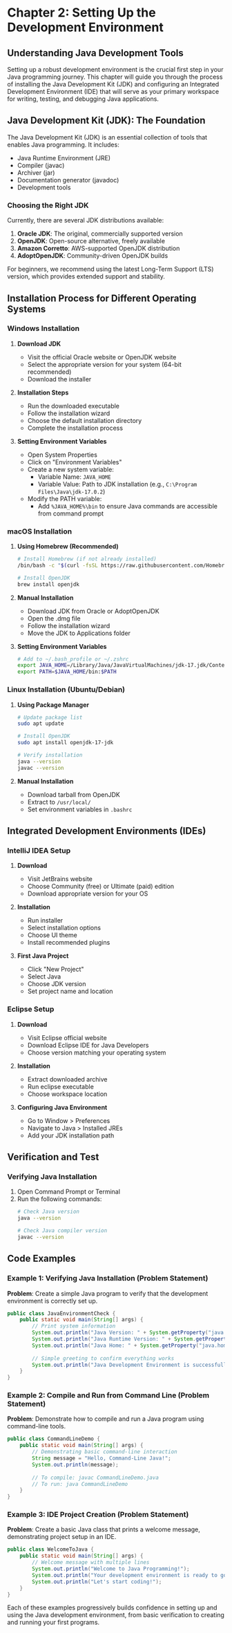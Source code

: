 # Chapter 2: Setting Up the Development Environment

## Understanding Java Development Tools

Setting up a robust development environment is the crucial first step in your Java programming journey. This chapter will guide you through the process of installing the Java Development Kit (JDK) and configuring an Integrated Development Environment (IDE) that will serve as your primary workspace for writing, testing, and debugging Java applications.

## Java Development Kit (JDK): The Foundation

The Java Development Kit (JDK) is an essential collection of tools that enables Java programming. It includes:
- Java Runtime Environment (JRE)
- Compiler (javac)
- Archiver (jar)
- Documentation generator (javadoc)
- Development tools

### Choosing the Right JDK

Currently, there are several JDK distributions available:
1. **Oracle JDK**: The original, commercially supported version
2. **OpenJDK**: Open-source alternative, freely available
3. **Amazon Corretto**: AWS-supported OpenJDK distribution
4. **AdoptOpenJDK**: Community-driven OpenJDK builds

For beginners, we recommend using the latest Long-Term Support (LTS) version, which provides extended support and stability.

## Installation Process for Different Operating Systems

### Windows Installation

1. **Download JDK**
   - Visit the official Oracle website or OpenJDK website
   - Select the appropriate version for your system (64-bit recommended)
   - Download the installer

2. **Installation Steps**
   - Run the downloaded executable
   - Follow the installation wizard
   - Choose the default installation directory
   - Complete the installation process

3. **Setting Environment Variables**
   - Open System Properties
   - Click on "Environment Variables"
   - Create a new system variable:
     * Variable Name: `JAVA_HOME`
     * Variable Value: Path to JDK installation (e.g., `C:\Program Files\Java\jdk-17.0.2`)
   - Modify the PATH variable:
     * Add `%JAVA_HOME%\bin` to ensure Java commands are accessible from command prompt

### macOS Installation

1. **Using Homebrew (Recommended)**
   ```bash
   # Install Homebrew (if not already installed)
   /bin/bash -c "$(curl -fsSL https://raw.githubusercontent.com/Homebrew/install/HEAD/install.sh)"

   # Install OpenJDK
   brew install openjdk
   ```

2. **Manual Installation**
   - Download JDK from Oracle or AdoptOpenJDK
   - Open the .dmg file
   - Follow the installation wizard
   - Move the JDK to Applications folder

3. **Setting Environment Variables**
   ```bash
   # Add to ~/.bash_profile or ~/.zshrc
   export JAVA_HOME=/Library/Java/JavaVirtualMachines/jdk-17.jdk/Contents/Home
   export PATH=$JAVA_HOME/bin:$PATH
   ```

### Linux Installation (Ubuntu/Debian)

1. **Using Package Manager**
   ```bash
   # Update package list
   sudo apt update

   # Install OpenJDK
   sudo apt install openjdk-17-jdk

   # Verify installation
   java --version
   javac --version
   ```

2. **Manual Installation**
   - Download tarball from OpenJDK
   - Extract to `/usr/local/`
   - Set environment variables in `.bashrc`

## Integrated Development Environments (IDEs)

### IntelliJ IDEA Setup

1. **Download**
   - Visit JetBrains website
   - Choose Community (free) or Ultimate (paid) edition
   - Download appropriate version for your OS

2. **Installation**
   - Run installer
   - Select installation options
   - Choose UI theme
   - Install recommended plugins

3. **First Java Project**
   - Click "New Project"
   - Select Java
   - Choose JDK version
   - Set project name and location

### Eclipse Setup

1. **Download**
   - Visit Eclipse official website
   - Download Eclipse IDE for Java Developers
   - Choose version matching your operating system

2. **Installation**
   - Extract downloaded archive
   - Run eclipse executable
   - Choose workspace location

3. **Configuring Java Environment**
   - Go to Window > Preferences
   - Navigate to Java > Installed JREs
   - Add your JDK installation path

## Verification and Test

### Verifying Java Installation

1. Open Command Prompt or Terminal
2. Run the following commands:
   ```bash
   # Check Java version
   java --version

   # Check Java compiler version
   javac --version
   ```

## Code Examples

### Example 1: Verifying Java Installation (Problem Statement)
**Problem**: Create a simple Java program to verify that the development environment is correctly set up.

```java
public class JavaEnvironmentCheck {
    public static void main(String[] args) {
        // Print system information
        System.out.println("Java Version: " + System.getProperty("java.version"));
        System.out.println("Java Runtime Version: " + System.getProperty("java.runtime.version"));
        System.out.println("Java Home: " + System.getProperty("java.home"));
        
        // Simple greeting to confirm everything works
        System.out.println("Java Development Environment is successfully configured!");
    }
}
```

### Example 2: Compile and Run from Command Line (Problem Statement)
**Problem**: Demonstrate how to compile and run a Java program using command-line tools.

```java
public class CommandLineDemo {
    public static void main(String[] args) {
        // Demonstrating basic command-line interaction
        String message = "Hello, Command-Line Java!";
        System.out.println(message);
        
        // To compile: javac CommandLineDemo.java
        // To run: java CommandLineDemo
    }
}
```

### Example 3: IDE Project Creation (Problem Statement)
**Problem**: Create a basic Java class that prints a welcome message, demonstrating project setup in an IDE.

```java
public class WelcomeToJava {
    public static void main(String[] args) {
        // Welcome message with multiple lines
        System.out.println("Welcome to Java Programming!");
        System.out.println("Your development environment is ready to go.");
        System.out.println("Let's start coding!");
    }
}
```

Each of these examples progressively builds confidence in setting up and using the Java development environment, from basic verification to creating and running your first programs.